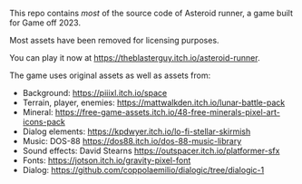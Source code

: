 This repo contains _most_ of the source code of Asteroid runner, a game built for Game off 2023.

Most assets have been removed for licensing purposes.

You can play it now at https://theblasterguy.itch.io/asteroid-runner.

The game uses original assets as well as assets from:
- Background: https://piiixl.itch.io/space
- Terrain, player, enemies: https://mattwalkden.itch.io/lunar-battle-pack
- Mineral: https://free-game-assets.itch.io/48-free-minerals-pixel-art-icons-pack
- Dialog elements: https://kpdwyer.itch.io/lo-fi-stellar-skirmish
- Music: DOS-88 https://dos88.itch.io/dos-88-music-library
- Sound effects: David Stearns https://outspacer.itch.io/platformer-sfx
- Fonts: https://jotson.itch.io/gravity-pixel-font
- Dialog: https://github.com/coppolaemilio/dialogic/tree/dialogic-1
